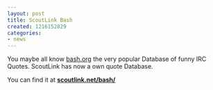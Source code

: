 ```yaml
---
layout: post
title: ScoutLink Bash
created: 1216152829
categories:
- news
---
```

<p>You maybe all know <a href="http://bash.org">bash.org</a> the very popular Database of funny IRC Quotes. ScoutLink has now a own quote Database.</p><p>You can find it at <a href="/bash/"><strong>scoutlink.net/bash/</strong></a></p>
